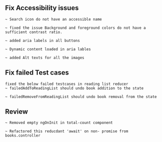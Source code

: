 
## Fix Accessibility issues 
    ~ Search icon do not have an accessible name

    ~ fixed the issue Background and foreground colors do not have a sufficient contrast ratio.

    ~ added aria labels in all buttons 

    ~ Dynamic content loaded in aria lables 

    ~ added Alt texts for all the images

## Fix failed Test cases
    fixed the below failed testcases in reading list reducer 
    ~ failedAddToReadingList should undo book addition to the state

    ~ failedRemoveFromReadingList should undo book removal from the state

## Review 
    ~ Removed empty ngOnInit in total-count component 

    ~ Refactored this reducdant 'await' on non- promise from books.controller